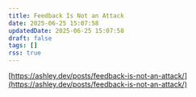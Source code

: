 ```yaml
---
title: Feedback Is Not an Attack
date: 2025-06-25 15:07:58
updatedDate: 2025-06-25 15:07:58
draft: false
tags: []
rss: true
---
```

[https://ashley.dev/posts/feedback-is-not-an-attack/](https://ashley.dev/posts/feedback-is-not-an-attack/)
